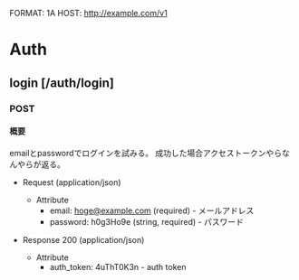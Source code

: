 FORMAT: 1A
HOST: http://example.com/v1

# Auth
## login [/auth/login]
### POST
#### 概要
emailとpasswordでログインを試みる。
成功した場合アクセストークンやらなんやらが返る。


- Request (application/json)
	- Attribute
        - email: hoge@example.com (required) - メールアドレス
		- password: h0g3Ho9e (string, required) - パスワード
		

- Response 200 (application/json)
	- Attribute
		- auth_token: 4uThT0K3n - auth token

